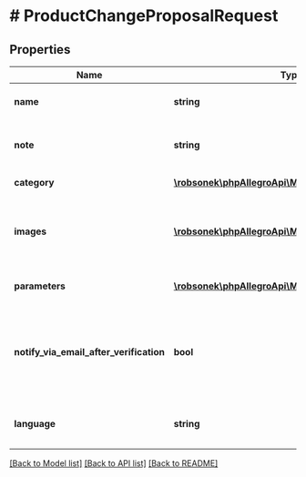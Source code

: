 # # ProductChangeProposalRequest

## Properties

Name | Type | Description | Notes
------------ | ------------- | ------------- | -------------
**name** | **string** | Proposed product name. |
**note** | **string** | Note about product changes proposal. | [optional]
**category** | [**\robsonek\phpAllegroApi\Model\Category**](Category.md) | Product category |
**images** | [**\robsonek\phpAllegroApi\Model\ImageUrl[]**](ImageUrl.md) | List of product images. At least one image is required. |
**parameters** | [**\robsonek\phpAllegroApi\Model\ProductParameter[]**](ProductParameter.md) | List of product parameters. |
**notify_via_email_after_verification** | **bool** | Receive an email notification after product changes proposal resolution. | [optional]
**language** | **string** | Language of provided proposal data. | [default to 'pl-PL']

[[Back to Model list]](../../README.md#models) [[Back to API list]](../../README.md#endpoints) [[Back to README]](../../README.md)
